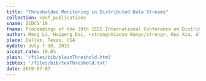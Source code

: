 ```yaml
---
title: "Thresholded Monitoring in Distributed Data Streams"
collection: conf_publications
sname: ICDCS'19
fname: Proceedings of the 39th IEEE International Conference on Distributed Computing (ICDCS)
author: Meng Li, Haipeng Dai, <strong>Xiaoyu Wang</strong>, Rui Xia, Alex X. Liu, and Guihai Chen
place: Dallas, Texas, USA
mydate: July 7-10, 2019
accept_rate: 19.6%
plain: '/files/bib/plainThreshold.html'
bibtex: '/files/bib/texThreshold.txt'
date: 2019-07-07
---
```


<!--paperurl: 'http://academicpages.github.io/files/paper2.pdf'-->